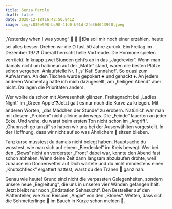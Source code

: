 ```yaml
---
title: Senza Parole
draft: false
date: 2020-12-18T16:42:50.841Z
image: img/c839e998-bc90-41d0-b91d-2fe5646439f8.jpeg
---
```

„Yesterday when I was young“ 🤭 🙈 🤫❗️Da soll mir noch einer erzählen, heute sei alles besser. Drehen wir die ⏰ fast 50 Jahre zurück. Ein Freitag im Dezember 1972❗️ Überall herrscht helle Vorfreude. Die Hormone spielen verrückt. In knapp zwei Stunden geht’s ab in das „Jagdrevier“. Wenn man damals nicht um halbneun auf der „Matte“ stand, waren die besten Plätze schon vergeben. Anlaufstelle Nr. 1 „s’ Kafi Sunnähof“. So quasi zum Aufwärmen. An den Tischen wurde gepokert ♣️ und gehackt ♦️. An jedem anderen Wochentag hätte ich mich dazugesellt, am „heiligen Abend“ aber nicht. Da lagen die Prioritäten anders. 

Wer wollte da schon mit Abwesenheit glänzen, Freitagnacht bei „Ladies Night“ im „Green Apple“❓Jetzt galt es nur noch die Kurve zu kriegen. Mit anderen Worten, „das Mädchen der Stunde“ zu erobern. Natürlich war man mit diesem „Problem“ nicht alleine unterwegs. Die „Feinde“ lauerten an jeder Ecke. Und wehe, du warst beim ersten Ton nicht schon im „Angriff“. „Chunnsch go tanzä“ so haben wir uns bei der Auserwählten vorgestellt. In der Hoffnung, dass wir nicht auf so was Ähnlichem 🧺 sitzen blieben.

Tanzkurse musstest du damals nicht belegt haben. Hauptsache du wusstest, wie man sich auf einem „Bierdeckel“ im Kreis bewegt. Wer bei den „Slows“ nicht an vorderster „Front“ dabei war, konnte den Abend fast schon abhaken. Wenn deine Zeit dann langsam abzulaufen drohte, weil zuhause ein Donnerwetter auf Dich wartete und du nicht mindestens einen „Knutschfleck“ ergattert hattest, warst du den Tränen 🥲 ganz nah.

Genau wie heute! Grund sind nicht die verpassten Gelegenheiten, sondern unsere neue „Begleitung“, die uns in unseren vier Wänden gefangen hält. Jetzt bleibt nur noch „Endstation Sehnsucht“.  Den Bestseller auf den Plattenteller, wie zum Beispiel „Angie“ von den „Stones“. Wetten, dass sich die Schmetterlinge 🦋 im Bauch in Kürze schon melden 🙈.